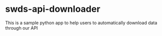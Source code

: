 # swds-api-downloader
This is a sample python app to help users to automatically download data through our API
